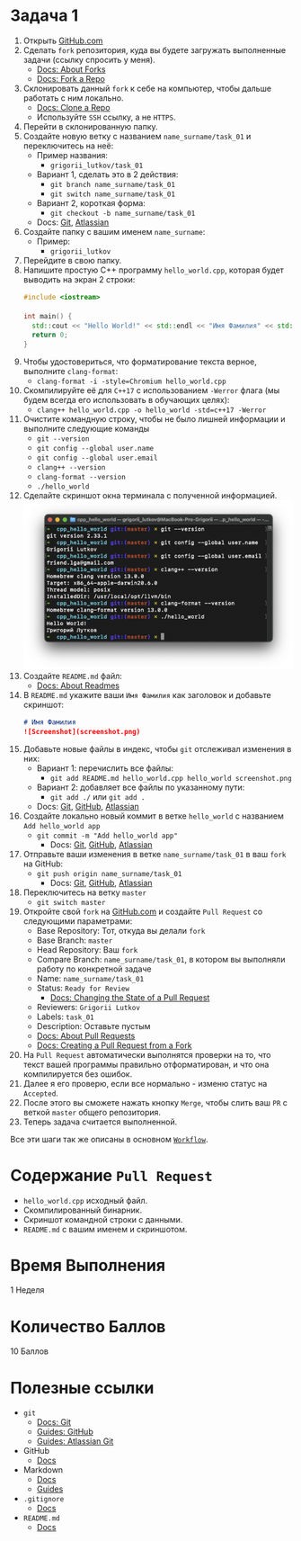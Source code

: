 # Задача 1

1. Открыть [GitHub.com](github.com)
1. Сделать `fork` репозитория, куда вы будете загружать выполненные задачи (ссылку спросить у меня).
    - [Docs: About Forks](https://docs.github.com/en/github/collaborating-with-pull-requests/working-with-forks/about-forks)
    - [Docs: Fork a Repo](https://docs.github.com/en/get-started/quickstart/fork-a-repo)
1. Склонировать данный `fork` к себе на компьютер, чтобы дальше работать с ним локально.
    - [Docs: Clone a Repo](https://docs.github.com/en/repositories/creating-and-managing-repositories/cloning-a-repository)
    - Используйте `SSH` ссылку, а не `HTTPS`.
1. Перейти в склонированную папку.
1. Создайте новую ветку с названием `name_surname/task_01` и переключитесь на неё:
    - Пример названия:
      - `grigorii_lutkov/task_01`
    - Вариант 1, сделать это в 2 действия:
      - `git branch name_surname/task_01`
      - `git switch name_surname/task_01`
    - Вариант 2, короткая форма:
      - `git checkout -b name_surname/task_01`
    - Docs: [Git](https://git-scm.com/book/en/v2/Git-Branching-Branches-in-a-Nutshell), [Atlassian](https://www.atlassian.com/git/tutorials/using-branches)
1. Создайте папку с вашим именем `name_surname`:
    - Пример:
      - `grigorii_lutkov`
1. Перейдите в свою папку.
1. Напишите простую C++ программу `hello_world.cpp`, которая будет выводить на экран 2 строки:
    ```cpp
    #include <iostream>

    int main() {
      std::cout << "Hello World!" << std::endl << "Имя Фамилия" << std::endl;
      return 0;
    }
    ```
1. Чтобы удостовериться, что форматирование текста верное, выполните `clang-format`:
    - `clang-format -i -style=Chromium hello_world.cpp`
1. Скомпилируйте её для `C++17` c использованием `-Werror` флага (мы будем всегда его использовать в обучающих целях):
    - `clang++ hello_world.cpp -o hello_world -std=c++17 -Werror`
1. Очистите командную строку, чтобы не было лишней информации и выполните следующие команды
    - `git --version`
    - `git config --global user.name`
    - `git config --global user.email`
    - `clang++ --version`
    - `clang-format --version`
    - `./hello_world`
1. Сделайте скриншот окна терминала с полученной информацией.
    ![Screenshot](screenshot.png)
1. Создайте `README.md` файл:
    - [Docs: About Readmes](https://docs.github.com/en/repositories/managing-your-repositorys-settings-and-features/customizing-your-repository/about-readmes)
1. В `README.md` укажите ваши `Имя Фамилия` как заголовок и добавьте скриншот:
    ```md
    # Имя Фамилия
    ![Screenshot](screenshot.png)
    ```
1. Добавьте новые файлы в индекс, чтобы `git` отслеживал изменения в них:
    - Вариант 1: перечислить все файлы:
        - `git add README.md hello_world.cpp hello_world screenshot.png`
    - Вариант 2: добавляет все файлы по указанному пути:
        - `git add ./` или `git add .`
    - Docs: [Git](https://git-scm.com/book/en/v2/Git-Basics-Recording-Changes-to-the-Repository), [GitHub](https://github.com/git-guides/git-add), [Atlassian](https://www.atlassian.com/git/tutorials/saving-changes)
1. Создайте локально новый коммит в ветке `hello_world` с названием `Add hello_world app`
    - `git commit -m "Add hello_world app"`
      - Docs: [Git](https://git-scm.com/book/en/v2/Git-Basics-Recording-Changes-to-the-Repository), [GitHub](https://github.com/git-guides/git-commit), [Atlassian](https://www.atlassian.com/git/tutorials/saving-changes/git-commit)
1. Отправьте ваши изменения в ветке `name_surname/task_01` в ваш `fork` на GitHub:
    - `git push origin name_surname/task_01`
      - Docs: [Git](https://git-scm.com/book/en/v2/Git-Basics-Working-with-Remotes), [GitHub](https://github.com/git-guides/git-push), [Atlassian](https://www.atlassian.com/git/tutorials/syncing/git-push)
1. Переключитесь на ветку `master`
    - `git switch master`
1. Откройте свой `fork` на [GitHub.com](github.com) и создайте `Pull Request` со следующими параметрами:
    - Base Repository: Тот, откуда вы делали `fork`
    - Base Branch: `master`
    - Head Repository: Ваш `fork`
    - Compare Branch: `name_surname/task_01`, в котором вы выполняли работу по конкретной задаче
    - Name: `name_surname/task_01`
    - Status: `Ready for Review`
      - [Docs: Changing the State of a Pull Request](https://docs.github.com/en/github/collaborating-with-pull-requests/proposing-changes-to-your-work-with-pull-requests/changing-the-stage-of-a-pull-request)
    - Reviewers: `Grigorii Lutkov`
    - Labels: `task_01`
    - Description: Оставьте пустым
    - [Docs: About Pull Requests](https://docs.github.com/en/github/collaborating-with-pull-requests/proposing-changes-to-your-work-with-pull-requests/about-pull-requests)
    - [Docs: Creating a Pull Request from a Fork](https://docs.github.com/en/github/collaborating-with-pull-requests/proposing-changes-to-your-work-with-pull-requests/creating-a-pull-request-from-a-fork)
1. На `Pull Request` автоматически выполнятся проверки на то, что текст вашей программы правильно отформатирован, и что она компилируется без ошибок.
1. Далее я его проверю, если все нормально - изменю статус на `Accepted`.
1. После этого вы сможете нажать кнопку `Merge`, чтобы слить ваш `PR` с веткой `master` общего репозитория.
1. Теперь задача считается выполненной.

Все эти шаги так же описаны в основном [`Workflow`](/practice#workflow).

# Содержание `Pull Request`

- `hello_world.cpp` исходный файл.
- Скомпилированный бинарник.
- Скриншот командной строки с данными.
- `README.md` с вашим именем и скриншотом.

# Время Выполнения

1 Неделя

# Количество Баллов

10 Баллов

# Полезные ссылки
- `git`
  - [Docs: Git](https://git-scm.com/doc)
  - [Guides: GitHub](https://github.com/git-guides/)
  - [Guides: Atlassian Git](https://www.atlassian.com/git)
- GitHub
  - [Docs](https://docs.github.com/en)
- Markdown
  - [Docs](https://docs.github.com/en/github/writing-on-github/getting-started-with-writing-and-formatting-on-github/basic-writing-and-formatting-syntax)
  - [Guides](https://guides.github.com/features/mastering-markdown/)
- `.gitignore`
  - [Docs](https://git-scm.com/docs/gitignore)
- `README.md`
  - [Docs](https://docs.github.com/en/repositories/managing-your-repositorys-settings-and-features/customizing-your-repository/about-readmes)
